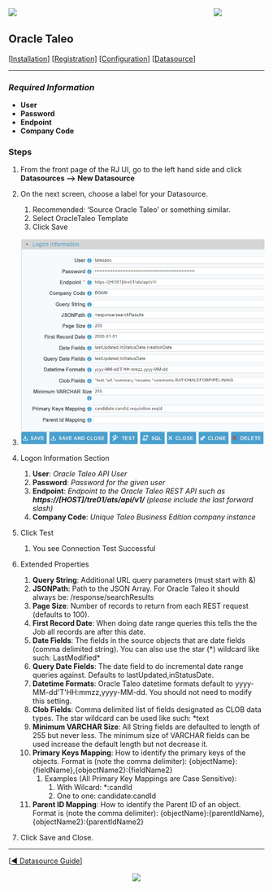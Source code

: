 <img  src="../images/SesameSoftwareLogo-2020Final.png" width="100"><img align=right src="../images/RJOrbitLogo-2021Final.png" width="100">

[comment]: # (Change Heading to reflect Datasource)

## Oracle Taleo

[comment]: # (Leave Nav BAR untouched)

[[Installation](../guides/installguide.md)] [[Registration](../guides/RegistrationGuide.md)] [[Configuration](../guides/configurationGuide.md)] [[Datasource](../guides/DatasourceGuide.md)]

---

[comment]: # (Leave Or Alter Required info as needed)

### *Required Information*

* **User**
* **Password**
* **Endpoint**
* **Company Code**

### Steps

[comment]: # (step 1 is common to all Datasources)
[comment]: # (Step 2.1and 2.2 should be adjusted for Data Source specific)
[comment]: # (Step 3 should be Image of the datasource you can add the screenshot to the images folder or create a placeholder like {image of datasource screen})
[comment]: # (adjust step 4 and below as needed)

1. From the front page of the RJ UI, go to the left hand side and click **Datasources --> New Datasource**

2. On the next screen, choose a label for your Datasource.
	1. Recommended: ‘Source Oracle Taleo’ or something similar.
	2. Select OracleTaleo Template
	3. Click Save
   
3. ![Oracle Taleo Datasource](../images/Taleo.png)

4. Logon Information Section
	1. **User**: *Oracle Taleo API User*
	2. **Password**: *Password for the given user*
	3. **Endpoint**: *Endpoint to the Oracle Taleo REST API such as **https://[HOST]/tre01/ats/api/v1/** (please include the last forward slash)*
	4. **Company Code**: *Unique Taleo Business Edition company instance*
   
5. Click Test
	1. You see Connection Test Successful
   
6. Extended Properties
	1. **Query String**: Additional URL query parameters (must start with &)
	2. **JSONPath**: Path to the JSON Array. For Oracle Taleo it should always be: /response/searchResults
	3. **Page Size**: Number of records to return from each REST request (defaults to 100).
	4. **First Record Date**: When doing date range queries this tells the the Job all records are after this date.
	5. **Date Fields**: The fields in the source objects that are date fields (comma delimited string). You can also use the star (\*) wildcard like such: LastModified\*
	6. **Query Date Fields**: The date field to do incremental date range queries against. Defaults to lastUpdated,inStatusDate.
	7. **Datetime Formats**: Oracle Taleo datetime formats default to yyyy-MM-dd'T'HH:mmzz,yyyy-MM-dd. You should not need to modify this setting.
	8. **Clob Fields**: Comma delimited list of fields designated as CLOB data types. The star wildcard can be used like such: *text 
	9. **Minimum VARCHAR Size**: All String fields are defaulted to length of 255 but never less. The minimum size of VARCHAR fields can be used increase the default length but not decrease it.
	10. **Primary Keys Mapping**: How to identify the primary keys of the objects. Format is (note the comma delimiter): {objectName}:{fieldName},{objectName2}:{fieldName2}
		1. Examples (All Primary Key Mappings are Case Sensitive):
			1. With Wilcard: *:candId
			2. One to one: candidate:candId
	11. **Parent ID Mapping**: How to identify the Parent ID of an object. Format is (note the comma delimiter): {objectName}:{parentIdName},{objectName2}:{parentIdName2}

7. Click Save and Close.

---

[[&#9664; Datasource Guide](../guides/DatasourceGuide.md)]

<p align="center" >  <a href="http://www.sesamesoftware.com"><img align=center src="../images/poweredBy.png" height="80px"></img></a> </p>

